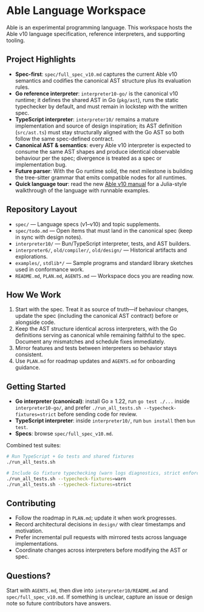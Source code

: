 # Able Language Workspace

Able is an experimental programming language. This workspace hosts the Able v10 language specification, reference interpreters, and supporting tooling.

## Project Highlights
- **Spec-first**: `spec/full_spec_v10.md` captures the current Able v10 semantics and codifies the canonical AST structure plus its evaluation rules.
- **Go reference interpreter**: `interpreter10-go/` is the canonical v10 runtime; it defines the shared AST in Go (`pkg/ast`), runs the static typechecker by default, and must remain in lockstep with the written spec.
- **TypeScript interpreter**: `interpreter10/` remains a mature implementation and source of design inspiration; its AST definition (`src/ast.ts`) must stay structurally aligned with the Go AST so both follow the same spec-defined contract.
- **Canonical AST & semantics**: every Able v10 interpreter is expected to consume the same AST shapes and produce identical observable behaviour per the spec; divergence is treated as a spec or implementation bug.
- **Future parser**: With the Go runtime solid, the next milestone is building the tree-sitter grammar that emits compatible nodes for all runtimes.
- **Quick language tour**: read the new [Able v10 manual](docs/manual/index.html) for a Julia-style walkthrough of the language with runnable examples.

## Repository Layout
- `spec/` — Language specs (v1–v10) and topic supplements.
- `spec/todo.md` — Open items that must land in the canonical spec (keep in sync with design notes).
- `interpreter10/` — Bun/TypeScript interpreter, tests, and AST builders.
- `interpreter6/`, `old/compiler/`, `old/design/` — Historical artifacts and explorations.
- `examples/`, `stdlib*/` — Sample programs and standard library sketches used in conformance work.
- `README.md`, `PLAN.md`, `AGENTS.md` — Workspace docs you are reading now.

## How We Work
1. Start with the spec. Treat it as source of truth—if behaviour changes, update the spec (including the canonical AST contract) before or alongside code.
2. Keep the AST structure identical across interpreters, with the Go definitions serving as canonical while remaining faithful to the spec. Document any mismatches and schedule fixes immediately.
3. Mirror features and tests between interpreters so behavior stays consistent.
4. Use `PLAN.md` for roadmap updates and `AGENTS.md` for onboarding guidance.

## Getting Started
- **Go interpreter (canonical)**: install Go ≥ 1.22, run `go test ./...` inside `interpreter10-go/`, and prefer `./run_all_tests.sh --typecheck-fixtures=strict` before sending code for review.
- **TypeScript interpreter**: inside `interpreter10/`, run `bun install` then `bun test`.
- **Specs**: browse `spec/full_spec_v10.md`.

Combined test suites:

```bash
# Run TypeScript + Go tests and shared fixtures
./run_all_tests.sh

# Include Go fixture typechecking (warn logs diagnostics, strict enforces them)
./run_all_tests.sh --typecheck-fixtures=warn
./run_all_tests.sh --typecheck-fixtures=strict
```

## Contributing
- Follow the roadmap in `PLAN.md`; update it when work progresses.
- Record architectural decisions in `design/` with clear timestamps and motivation.
- Prefer incremental pull requests with mirrored tests across language implementations.
- Coordinate changes across interpreters before modifying the AST or spec.

## Questions?
Start with `AGENTS.md`, then dive into `interpreter10/README.md` and `spec/full_spec_v10.md`. If something is unclear, capture an issue or design note so future contributors have answers.
